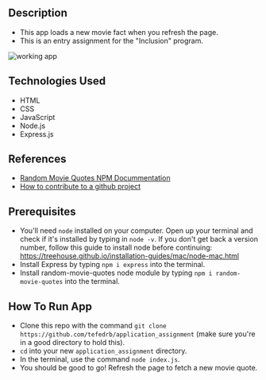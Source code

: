 ## Description

* This app loads a new movie fact when you refresh the page.
* This is an entry assignment for the "Inclusion" program.

![working app](app.gif)

## Technologies Used

* HTML
* CSS
* JavaScript
* Node.js
* Express.js

## References

- [Random Movie Quotes NPM Docummentation](https://www.npmjs.com/package/random-movie-quotes)
- [How to contribute to a github project](https://akrabat.com/the-beginners-guide-to-contributing-to-a-github-project/)

## Prerequisites

* You'll need `node` installed on your computer. Open up your terminal and check if it's installed by typing in `node -v`. If you don't get back a version number, follow this guide to install node before continuing: 
https://treehouse.github.io/installation-guides/mac/node-mac.html
* Install Express by typing `npm i express` into the terminal.
* Install random-movie-quotes node module by typing `npm i random-movie-quotes` into the terminal.

## How To Run App

* Clone this repo with the command `git clone https://github.com/tefedrb/application_assignment` (make sure you're in a good directory to hold this).
* `cd` into your new `application_assignment` directory.
* In the terminal, use the command `node index.js`.
* You should be good to go! Refresh the page to fetch a new movie quote.



